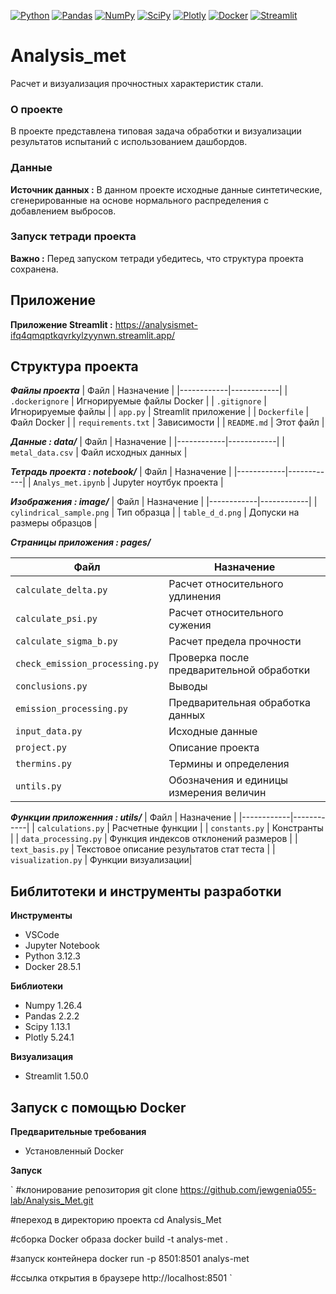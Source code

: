 [![Python](https://img.shields.io/badge/Python-3.12+-3776AB?logo=python&logoColor=white)](https://python.org)
[![Pandas](https://img.shields.io/badge/Pandas-2.2+-150458?logo=pandas&logoColor=white)](https://pandas.pydata.org)
[![NumPy](https://img.shields.io/badge/NumPy-1.26+-013243?logo=numpy&logoColor=white)](https://numpy.org)
[![SciPy](https://img.shields.io/badge/SciPy-1.13+-8CAAE6?logo=scipy&logoColor=white)](https://scipy.org)
[![Plotly](https://img.shields.io/badge/Plotly-5.24+-3F4F75?logo=plotly&logoColor=white)](https://plotly.com)
[![Docker](https://img.shields.io/badge/Docker-28.5+-2496ED?logo=docker&logoColor=white)](https://docker.com)
[![Streamlit](https://img.shields.io/badge/Streamlit-1.50+-FF4B4B?logo=streamlit&logoColor=white)](https://streamlit.io)


# Analysis_met

Расчет и визуализация прочностных характеристик стали.

### О проекте

В проекте представлена типовая задача обработки и визуализации результатов испытаний с использованием дашбордов.

### Данные

**Источник данных :** В данном проекте исходные данные синтетические, сгенерированные на основе нормального распределения с добавлением выбросов.

### Запуск тетради проекта

**Важно :** Перед запуском тетради убедитесь, что структура проекта сохранена.

## Приложение

**Приложение Streamlit :** https://analysismet-ifq4qmqptkqvrkylzyynwn.streamlit.app/

## Структура проекта

***Файлы проекта***
| Файл | Назначение |
|------------|------------|
| `.dockerignore` | Игнорируемые файлы Docker |
| `.gitignore` | Игнорируемые файлы |
| `app.py` | Streamlit приложение |
| `Dockerfile` | Файл Docker |
| `requirements.txt` | Зависимости |
| `README.md` | Этот файл |

***Данные : data/***
| Файл | Назначение |
|------------|------------|
| `metal_data.csv` | Файл исходных данных |

***Тетрадь проекта : notebook/***
| Файл | Назначение |
|------------|------------|
| `Analys_met.ipynb` | Jupyter ноутбук проекта |

***Изображения : image/***
| Файл | Назначение |
|------------|------------|
| `cylindrical_sample.png` | Тип образца |
| `table_d_d.png` | Допуски на размеры образцов |

***Страницы приложения : pages/***

| Файл | Назначение |
|------------|------------|
| `calculate_delta.py` | Расчет относительного удлинения |
| `calculate_psi.py` | Расчет относительного сужения |
| `calculate_sigma_b.py` | Расчет предела прочности |
| `check_emission_processing.py` | Проверка после предварительной обработки |
| `conclusions.py` | Выводы |
| `emission_processing.py` | Предварительная обработка данных |
| `input_data.py` | Исходные данные |
| `project.py` | Описание проекта |
| `thermins.py` | Термины и определения |
| `untils.py` | Обозначения и единицы измерения величин |


***Функции приложенния : utils/***
| Файл | Назначение |
|------------|------------|
| `calculations.py` | Расчетные функции |
| `constants.py` | Констранты |
| `data_processing.py` | Функция индексов отклонений размеров |
| `text_basis.py` | Текстовое описание результатов стат теста |
| `visualization.py` | Функции визуализации|


## Библитотеки и инструменты разработки

**Инструменты**
- VSCode
- Jupyter Notebook
- Python 3.12.3
- Docker 28.5.1

**Библиотеки**
- Numpy 1.26.4
- Pandas 2.2.2
- Scipy 1.13.1
- Plotly 5.24.1

**Визуализация**
- Streamlit 1.50.0

## Запуск с помощью Docker

**Предварительные требования**
- Установленный Docker

**Запуск**

`
#клонирование репозитория
git clone https://github.com/jewgenia055-lab/Analysis_Met.git 

#переход в директорию проекта
cd Analysis_Met

#сборка Docker образа
docker build -t analys-met . 

#запуск контейнера
docker run -p 8501:8501 analys-met 

#ссылка открытия в браузере
http://localhost:8501
`
